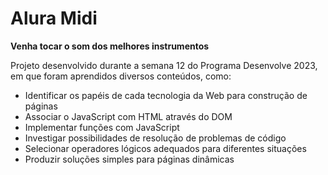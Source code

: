 # Alura Midi
**Venha tocar o som dos melhores instrumentos**

Projeto desenvolvido durante a semana 12 do Programa Desenvolve 2023, em que foram aprendidos diversos conteúdos, como:

* Identificar os papéis de cada tecnologia da Web para construção de páginas
* Associar o JavaScript com HTML através do DOM
* Implementar funções com JavaScript
* Investigar possibilidades de resolução de problemas de código
* Selecionar operadores lógicos adequados para diferentes situações
* Produzir soluções simples para páginas dinâmicas


